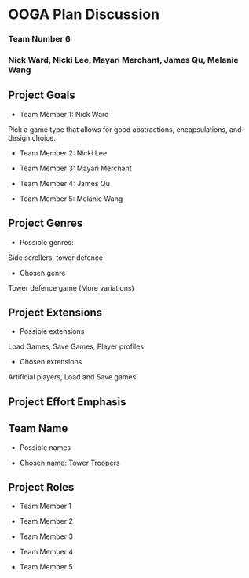 # OOGA Plan Discussion
### Team Number 6
### Nick Ward, Nicki Lee, Mayari Merchant, James Qu, Melanie Wang


## Project Goals

 * Team Member 1: Nick Ward

Pick a game type that allows for good abstractions, encapsulations, and design choice.

 * Team Member 2: Nicki Lee

 * Team Member 3: Mayari Merchant

 * Team Member 4: James Qu

 * Team Member 5: Melanie Wang


## Project Genres

 * Possible genres:
 
 Side scrollers, tower defence
 
 * Chosen genre

Tower defence game (More variations)

## Project Extensions

 * Possible extensions

 Load Games, Save Games, Player profiles
 
 * Chosen extensions

 Artificial players, Load and Save games


## Project Effort Emphasis


## Team Name

 * Possible names
 
 * Chosen name: Tower Troopers


## Project Roles

 * Team Member 1

 * Team Member 2

 * Team Member 3

 * Team Member 4

 * Team Member 5
